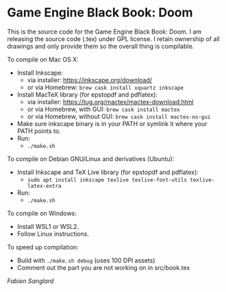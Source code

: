# Game Engine Black Book: Doom

This is the source code for the Game Engine Black Book: Doom.
I am releasing the source code (.tex) under GPL license. I
retain ownership of all drawings and only provide them so the
overall thing is compilable.

To compile on Mac OS X:
 - Install Inkscape:
    - via installer: https://inkscape.org/download/
    - or via Homebrew: `brew cask install xquartz inkscape`
 - Install MacTeX library (for epstopdf and pdflatex):
    - via installer: https://tug.org/mactex/mactex-download.html
    - or via Homebrew, with GUI:    `brew cask install mactex`
    - or via Homebrew, without GUI: `brew cask install mactex-no-gui`
 - Make sure inkscape binary is in your PATH or symlink it where your PATH points to.  
 - Run:
    - `./make.sh`

To compile on Debian GNU/Linux and derivatives (Ubuntu):
 - Install Inkscape and TeX Live library (for epstopdf and pdflatex):
    - `sudo apt install inkscape texlive texlive-font-utils texlive-latex-extra`
 - Run:
    - `./make.sh`

To compile on Windows:
 - Install WSL1 or WSL2.
 - Follow Linux instructions. 

To speed up compilation:
 - Build with `./make.sh debug` (uses 100 DPI assets)
 - Comment out the part you are not working on in src/book.tex

_Fabien Sanglard_
